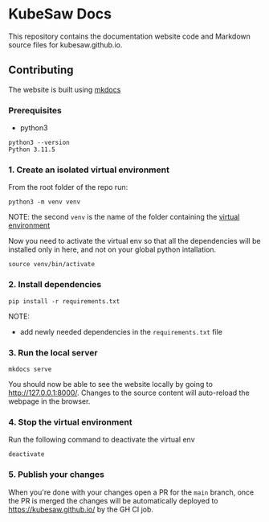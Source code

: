# KubeSaw Docs

This repository contains the documentation website code and Markdown source files for kubesaw.github.io.

## Contributing

The website is built using [mkdocs](https://www.mkdocs.org/getting-started/#getting-started-with-mkdocs) 

### Prerequisites

- python3
```shell
python3 --version
Python 3.11.5
```

### 1.  Create an isolated virtual environment
From the root folder of the repo run: 
```shell
python3 -m venv venv
``` 
NOTE: the second `venv` is the name of the folder containing the [virtual environment](https://docs.python.org/3/library/venv.html)

Now you need to activate the virtual env so that all the dependencies will be installed only in here, and not on your global python intallation.

```shell
source venv/bin/activate
```

### 2. Install dependencies

```shell
pip install -r requirements.txt 
```

NOTE:
- add newly needed dependencies in the `requirements.txt` file

### 3. Run the local server

```shell
mkdocs serve
```
You should now be able to see the website locally by going to http://127.0.0.1:8000/.
Changes to the source content will auto-reload the webpage in the browser.

### 4. Stop the virtual environment

Run the following command to deactivate the virtual env
```shell
deactivate
```

### 5. Publish your changes

When you're done with your changes open a PR for the `main` branch, once the PR is merged the changes will be automatically deployed to https://kubesaw.github.io/ by the GH CI job.



